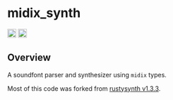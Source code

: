 # midix_synth
[<img alt="github" src="https://img.shields.io/badge/github-RustMIDI/midix_synth?style=for-the-badge&labelColor=555555&logo=github" height="20">](https://github.com/RustMIDI/midix_synth)
[<img alt="crates.io" src="https://img.shields.io/crates/v/midix_synth.svg?style=for-the-badge&color=fc8d62&logo=rust" height="20">](https://crates.io/crates/midix_synth)


## Overview

A soundfont parser and synthesizer using `midix` types.

Most of this code was forked from [rustysynth v1.3.3](https://github.com/sinshu/rustysynth).

